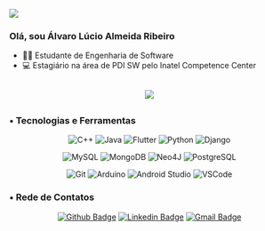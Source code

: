 
![](https://komarev.com/ghpvc/?username=alvarolucioribeiro&color=006bed)

### Olá, sou Álvaro Lúcio Almeida Ribeiro

- 👨‍🎓 Estudante de Engenharia de Software
- 💻 Estagiário na área de PDI SW pelo Inatel Competence Center

##

  <p align="center">
  <img src="https://github-readme-stats.vercel.app/api/top-langs/?username=alvarolucioribeiro" />
  </p>

## 

 ### • Tecnologias e Ferramentas
<p align="center">
  <img src="https://img.shields.io/badge/C%2B%2B-00599C?style=for-the-badge&logo=c%2B%2B&logoColor=white" alt="C++" />
  <img src="https://img.shields.io/badge/Java-ED8B00?style=for-the-badge&logo=java&logoColor=white" alt="Java" />
  <img src="https://img.shields.io/badge/Flutter-02569B?style=for-the-badge&logo=flutter&logoColor=white" alt="Flutter" />
  <img src="https://img.shields.io/badge/Python-3776AB?style=for-the-badge&logo=python&logoColor=white" alt="Python" />
  <img src="https://img.shields.io/badge/Django-092E20?style=for-the-badge&logo=django&logoColor=green" alt="Django" />
</p>

<p align="center">
  <img src="https://img.shields.io/badge/MySQL-00000F?style=for-the-badge&logo=mysql&logoColor=white" alt="MySQL" />
  <img src="https://img.shields.io/badge/MongoDB-4EA94B?style=for-the-badge&logo=mongodb&logoColor=white" alt="MongoDB" />
  <img src="https://img.shields.io/badge/Neo4j-018bff?style=for-the-badge&logo=neo4j&logoColor=white" alt="Neo4J" />
  <img src="https://img.shields.io/badge/PostgreSQL-316192?style=for-the-badge&logo=postgresql&logoColor=white" alt="PostgreSQL" />
</p>

<p align="center">
  <img src="https://img.shields.io/badge/Git-E34F26?style=for-the-badge&logo=git&logoColor=white" alt="Git" />
  <img src="https://img.shields.io/badge/Arduino_IDE-00979D?style=for-the-badge&logo=arduino&logoColor=white" alt="Arduino" />
  <img src="https://img.shields.io/badge/Android_Studio-3DDC84?style=for-the-badge&logo=android-studio&logoColor=white" alt="Android Studio" />
  <img src="https://img.shields.io/badge/VSCode-0078D4?style=for-the-badge&logo=visual%20studio%20code&logoColor=white" alt="VSCode" />
</p>

### • Rede de Contatos
<p align="center">
  <a href="https://github.com/AlvaroLucioRibeiro"><img src="https://img.shields.io/badge/GitHub-100000?style=for-the-badge&logo=github&logoColor=white" alt="Github Badge" /></a>
  <a href="https://www.linkedin.com/in/alvaro-lucio-almeida-ribeiro/"><img src="https://img.shields.io/badge/LinkedIn-0077B5?style=for-the-badge&logo=linkedin&logoColor=white" alt="Linkedin Badge" /></a>
  <a href="mailto:alvaroluciorib@gmail.com"><img src="https://img.shields.io/badge/Gmail-D14836?style=for-the-badge&logo=gmail&logoColor=white" alt="Gmail Badge" /></a>
</p>

  </div>
